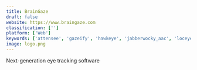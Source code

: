 ```yaml
---
title: BrainGaze
draft: false 
website: https://www.braingaze.com
classification: ['']
platform: ['Web']
keywords: ['attensee', 'gazeify', 'hawkeye', 'jabberwocky_aac', 'loceye', 'screenlab_api', 'umoove']
image: logo.png
---
```

Next-generation eye tracking software